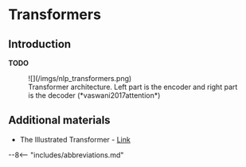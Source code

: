 Transformers
===============

## Introduction

**TODO**

<figure markdown> 
        ![](/imgs/nlp_transformers.png)
        <figcaption>Transformer architecture. Left part is the encoder and right part is the decoder (*vaswani2017attention*)</figcaption>
        </figure>

## Additional materials

- The Illustrated Transformer - [Link](https://jalammar.github.io/illustrated-transformer/)



--8<-- "includes/abbreviations.md"